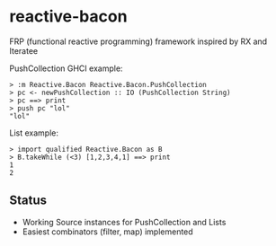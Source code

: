 reactive-bacon
==============

FRP (functional reactive programming) framework inspired by RX and Iteratee

PushCollection GHCI example:

~~~ {.haskell}
> :m Reactive.Bacon Reactive.Bacon.PushCollection
> pc <- newPushCollection :: IO (PushCollection String)
> pc ==> print
> push pc "lol"
"lol"
~~~

List example:

~~~ {.haskell}
> import qualified Reactive.Bacon as B
> B.takeWhile (<3) [1,2,3,4,1] ==> print
1
2
~~~

Status
------

- Working Source instances for PushCollection and Lists
- Easiest combinators (filter, map) implemented
